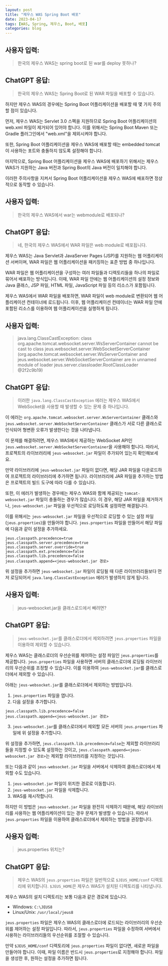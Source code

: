 ```yaml
---
layout: post
title: "제우스 WAS Spring Boot 배포"
date: 2023-04-17
tags: [WAS, Spring, 제우스, Boot, 배포]
categories: blog
---
```


## 사용자 입력:
> 한국의 제우스 WAS는 spring boot로 된 war를 deploy 못하나?

## ChatGPT 응답:
> 한국의 제우스 WAS는 Spring Boot로 된 WAR 파일을 배포할 수 있습니다. 

하지만 제우스 WAS의 경우에는 Spring Boot 어플리케이션을 배포할 때 몇 가지 주의할 점이 있습니다.

먼저, 제우스 WAS는 Servlet 3.0 스펙을 지원하므로 Spring Boot 어플리케이션의 web.xml 파일이 제거되어 있어야 합니다. 이를 위해서는 Spring Boot Maven 또는 Gradle 플러그인에서 "web.xml"을 제외시켜야 합니다.

또한, Spring Boot 어플리케이션을 제우스 WAS에 배포할 때는 embedded tomcat이 사용하는 포트와 충돌하지 않도록 설정해야 합니다.

마지막으로, Spring Boot 어플리케이션을 제우스 WAS에 배포하기 위해서는 제우스 WAS가 지원하는 Java 버전과 Spring Boot의 Java 버전이 일치해야 합니다.

이러한 주의사항을 지켜서 Spring Boot 어플리케이션을 제우스 WAS에 배포하면 정상적으로 동작할 수 있습니다.

## 사용자 입력:
> 한국의 제우스 WAS에서 war는 webmodule로 배포되나?

## ChatGPT 응답:
> 네, 한국의 제우스 WAS에서 WAR 파일은 web module로 배포됩니다. 

제우스 WAS는 Java Servlet과 JavaServer Pages (JSP)를 지원하는 웹 어플리케이션 서버이며, WAR 파일은 웹 어플리케이션을 패키징하는 표준 방법 중 하나입니다. 

WAR 파일은 웹 어플리케이션을 구성하는 여러 파일들과 디렉토리들을 하나의 파일로 묶어서 배포하는 방식입니다. 이때, WAR 파일 안에는 웹 어플리케이션의 설정 정보와 Java 클래스, JSP 파일, HTML 파일, JavaScript 파일 등의 리소스가 포함됩니다. 

제우스 WAS에서 WAR 파일을 배포하면, WAR 파일이 web module로 변환되어 웹 어플리케이션 컨테이너에 로드됩니다. 이후, 웹 어플리케이션 컨테이너는 WAR 파일 안에 포함된 리소스를 이용하여 웹 어플리케이션을 실행하게 됩니다.

## 사용자 입력:
> java.lang.ClassCastException: class org.apache.tomcat.websocket.server.WsServerContainer cannot be cast to class jeus.websocket.server.WebSocketServerContainer (org.apache.tomcat.websocket.server.WsServerContainer and jeus.websocket.server.WebSocketServerContainer are in unnamed module of loader jeus.server.classloader.RootClassLoader @2f2c9b19)

## ChatGPT 응답:
> 이러한 `java.lang.ClassCastException` 에러는 제우스 WAS에서 WebSocket을 사용할 때 발생할 수 있는 문제 중 하나입니다.

이 에러는 `org.apache.tomcat.websocket.server.WsServerContainer` 클래스와 `jeus.websocket.server.WebSocketServerContainer` 클래스가 서로 다른 클래스로 인식되어 형변환 오류가 발생한다는 것을 나타냅니다. 

이 문제를 해결하려면, 제우스 WAS에서 제공하는 WebSocket API인 `jeus.websocket.server.WebSocketServerContainer`을 사용해야 합니다. 따라서, 프로젝트의 라이브러리에 `jeus-websocket.jar` 파일이 추가되어 있는지 확인해보세요. 

만약 라이브러리에 `jeus-websocket.jar` 파일이 없다면, 해당 JAR 파일을 다운로드하여 프로젝트의 라이브러리에 추가하면 됩니다. 라이브러리에 JAR 파일을 추가하는 방법은 프로젝트의 빌드 도구에 따라 다를 수 있습니다.

또한, 이 에러가 발생하는 경우에는 제우스 WAS와 함께 제공되는 `tomcat-websocket.jar` 파일이 충돌하는 경우가 많습니다. 이 경우, 해당 JAR 파일을 제거하거나, `jeus-websocket.jar` 파일을 우선적으로 로딩하도록 설정하면 해결됩니다. 

이를 위해서는 `jeus-websocket.jar` 파일을 우선적으로 로딩할 수 있는 설정 파일(`jeus.properties`)을 만들어야 합니다. `jeus.properties` 파일을 만들어서 해당 파일에 다음과 같이 설정을 추가하세요.

```
jeus.classpath.precedence=true
jeus.classpath.server.precedence=true
jeus.classpath.server.override=true
jeus.classpath.ext.precedence=false
jeus.classpath.lib.precedence=false
jeus.classpath.append=<jeus-websocket.jar 경로>
```

위 설정을 추가하면 `jeus-websocket.jar` 파일이 로딩될 때 다른 라이브러리들보다 먼저 로딩되어서 `java.lang.ClassCastException` 에러가 발생하지 않게 됩니다.

## 사용자 입력:
> jeus-websocket.jar을 클래스로드에서 빼려면?

## ChatGPT 응답:
> `jeus-websocket.jar`를 클래스로더에서 제외하려면 `jeus.properties` 파일을 이용하여 제외할 수 있습니다. 

제우스 WAS는 클래스로더의 우선순위를 제어하는 설정 파일인 `jeus.properties`를 제공합니다. `jeus.properties` 파일을 사용하면 서버의 클래스로더에 로딩될 라이브러리의 우선순위를 조정할 수 있습니다. 이를 이용하여 `jeus-websocket.jar`를 클래스로더에서 제외할 수 있습니다.

아래는 `jeus-websocket.jar`를 클래스로더에서 제외하는 방법입니다.

1. `jeus.properties` 파일을 엽니다.
2. 다음 설정을 추가합니다.

```
jeus.classpath.lib.precedence=false
jeus.classpath.append=<jeus-websocket.jar 경로>
```

3. `jeus-websocket.jar`를 클래스로더에서 제외할 모든 서버의 `jeus.properties` 파일에 위 설정을 추가합니다.

위 설정을 추가하면, `jeus.classpath.lib.precedence=false`는 제외할 라이브러리들을 지정할 수 있도록 설정하는 것이고, `jeus.classpath.append=<jeus-websocket.jar 경로>`는 제외할 라이브러리를 지정하는 것입니다.

또는 다음과 같이 `jeus-websocket.jar` 파일을 서버에서 삭제하여 클래스로더에서 제외할 수도 있습니다. 

1. `jeus-websocket.jar` 파일이 위치한 경로로 이동합니다.
2. `jeus-websocket.jar` 파일을 삭제합니다.
3. WAS를 재시작합니다.

하지만 이 방법은 `jeus-websocket.jar` 파일을 완전히 삭제하기 때문에, 해당 라이브러리를 사용하는 웹 어플리케이션이 있는 경우 문제가 발생할 수 있습니다. 따라서 `jeus.properties` 파일을 이용하여 클래스로더에서 제외하는 방법을 권장합니다.

## 사용자 입력:
> jeus.properties 위치는?

## ChatGPT 응답:
> 제우스 WAS의 `jeus.properties` 파일은 일반적으로 `$JEUS_HOME/conf` 디렉토리에 위치합니다. `$JEUS_HOME`은 제우스 WAS가 설치된 디렉토리를 나타냅니다.

제우스 WAS의 설치 디렉토리는 보통 다음과 같은 경로에 있습니다.

- Windows: `C:\JEUS8`
- Linux/Unix: `/usr/local/jeus8`

`jeus.properties` 파일은 제우스 WAS의 클래스로더에 로드되는 라이브러리의 우선순위를 제어하는 설정 파일입니다. 따라서, `jeus.properties` 파일을 수정하여 서버에서 사용하는 라이브러리들의 우선순위를 조절할 수 있습니다.

만약 `$JEUS_HOME/conf` 디렉토리에 `jeus.properties` 파일이 없다면, 새로운 파일을 만들어야 합니다. 이때, 파일 이름은 반드시 `jeus.properties`로 지정해야 합니다. 파일을 생성한 후, 원하는 설정을 추가하면 됩니다.

